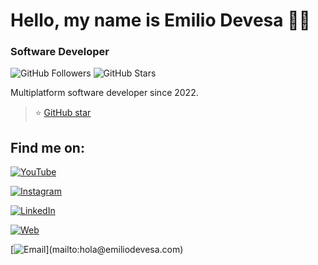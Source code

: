 # Hello, my name is Emilio Devesa 👋🏾
### Software Developer

![GitHub Followers](https://img.shields.io/github/followers/emilio-devesa?style=social)
![GitHub Stars](https://img.shields.io/github/stars/emilio-devesa?style=social)

Multiplatform software developer since 2022.

> ⭐️ [GitHub star](https://stars.github.com/profiles/emilio-devesa/)

## Find me on:

[![YouTube](https://img.shields.io/badge/YouTube-Emilio_Devesa-FF0000?style=for-the-badge&logo=youtube&logoColor=white&labelColor=101010)](https://youtube.com/@emiliodevesadrums)

[![Instagram](https://img.shields.io/badge/Instagram-@emiliodevesadrums-E4405F?style=for-the-badge&logo=instagram&logoColor=white&labelColor=101010)](https://instagram.com/emiliodevesadrums)

[![LinkedIn](https://img.shields.io/badge/LinkedIn-Emilio_Devesa-0077B5?style=for-the-badge&logo=linkedin&logoColor=white&labelColor=101010)](https://www.linkedin.com/in/emiliodevesa)

[![Web](https://img.shields.io/badge/Web-emiliodevesa.com-14a1f0?style=for-the-badge&logo=dev.to&logoColor=white&labelColor=101010)](https://emiliodevesa.com)


[![Email](https://img.shields.io/badge/hola@emiliodevesa.com-email_personal_(respuesta_lenta)-D14836?style=for-the-badge&logo=gmail&logoColor=white&labelColor=101010)](mailto:hola@emiliodevesa.com)
